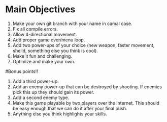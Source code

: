 # Main Objectives
1. Make your own git branch with your name in camal case.
2. Fix all compile errors.
2. Allow 4-directional movement.
3. Add proper game over/menu loop.
4. Add two power-ups of your choice (new weapon, faster movement, sheild, something else you think is cool).
5. Make it fun and challenging.
6. Optimize and make your own.

#Bonus points!!
1. Add a third power-up.
2. Add an enemy power-up that can be destroyed by shooting. If enemies pick this up they should gain its power.
3. Add a second enemy type.
4. Make this game playable by two players over the Internet. This should be easy enough that we can do it after your final push.
5. Anything else you think highlights your skills.
